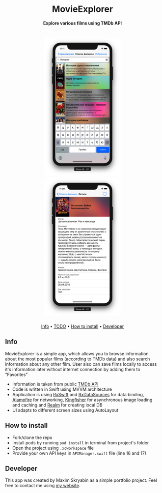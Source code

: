 <h1 align="center">
  <br>
  MovieExplorer
  <br>
</h1>

<h4 align="center">Explore various films using TMDb API</h4>

<h1 align="center">
<img src="https://raw.githubusercontent.com/moridaffy/kts_test/master/Extra/screen_list.png" alt="Film list" width="250"> <img src="https://raw.githubusercontent.com/moridaffy/kts_test/master/Extra/screen_details.png" alt="Detailed info" width="250">
</h1>

<p align="center">
  <a href="#Info">Info</a> •
  <a href="#TODO">TODO</a> •
  <a href="#How-to-install">How to install</a> •
  <a href="#Developer">Developer</a>
</p>

## Info
MovieExplorer is a simple app, which allows you to browse information about the most popular films (according to TMDb data) and also search information about any other film. User also can save films locally to access it's information later without internet connection by adding them to "Favorites"

* Information is taken from public <a href="https://www.themoviedb.org/documentation/api">TMDb API</a>
* Code is written in Swift using MVVM architecture
* Application is using <a href="https://github.com/ReactiveX/RxSwift">RxSwift</a> and <a href="https://github.com/RxSwiftCommunity/RxDataSources">RxDataSources</a> for data binding, <a href="https://github.com/Alamofire/Alamofire">Alamofire</a> for networking, <a href="https://github.com/onevcat/Kingfisher">Kingfisher</a> for asynchronous image loading and caching and <a href="https://github.com/realm/realm-cocoa">Realm</a> for creating local DB
* UI adapts to different screen sizes using AutoLayout

## How to install
* Fork/clone the repo
* Install pods by running ```pod install``` in terminal from project's folder
* Open the project using ```.xcworkspace``` file
* Provide your own API keys in ```APIManager.swift``` file (line 16 and 17)

## Developer
This app was created by Maxim Skryabin as a simple portfolio project. Feel free to contact me using <a href="http://mskr.name/contact/">my website</a>.
